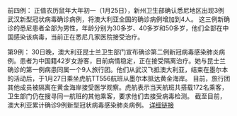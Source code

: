 前四例：
正值农历鼠年大年初一（1月25日），新州卫生部确认悉尼地区出现3例武汉新型冠状病毒确诊病例，将澳大利亚全国的确诊病例增加到4人。
这三例新确诊的悉尼患者全部为男性，年龄分别为30多岁、40多岁和50多岁，他们全部在中国感染该病毒，当前正在悉尼几家医院接受治疗。


第9例：
30日晚，澳大利亚昆士兰卫生部门宣布确诊第二例新冠病毒感染肺炎病例。患者为中国籍42岁女游客，目前病情稳定，正在接受隔离治疗。她与昆士兰确诊的第一例病患同属一个9人旅行团。他们从武汉飞抵澳大利亚，结束在墨尔本的活动后，于1月27日乘坐虎航TT556航班从墨尔本抵达黄金海岸。
目前，旅行团其他成员被隔离在黄金海岸接受医学观察。虎航表示当天航班共搭载172名乘客，卫生部门仍在搜寻同一航班的其他乘客，要求他们去接受病毒检测。
截至目前，澳大利亚累计确诊9例新型冠状病毒感染肺炎病例。
[详细链接](https://m.weibo.cn/status/4466688655040648?)
